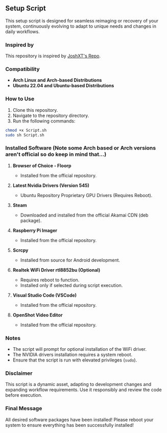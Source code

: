 ## Setup Script

This setup script is designed for seamless reimaging or recovery of your system, continuously evolving to adapt to unique needs and changes in daily workflows.

### Inspired by
This repository is inspired by [JoshXT's Repo](https://github.com/Josh-XT/Setup).

### Compatibility
- **Arch Linux and Arch-based Distributions**
- **Ubuntu 22.04 and Ubuntu-based Distributions**

### How to Use
1. Clone this repository.
2. Navigate to the repository directory.
3. Run the following commands:

```bash
chmod +x Script.sh
sudo sh Script.sh
```

### Installed Software (Note some Arch based or Arch versions aren't official so do keep in mind that...)

1. **Browser of Choice - Floorp**
   - Installed from the official repository.

2. **Latest Nvidia Drivers (Version 545)**
   - Ubuntu Repository Proprietary GPU Drivers (Requires Reboot).

3. **Steam**
   - Downloaded and installed from the official Akamai CDN (deb package).

4. **Raspberry Pi Imager**
   - Installed from the official repository.

5. **Scrcpy**
   - Installed from source for Android development.

6. **Realtek WiFi Driver rtl8852bu (Optional)**
   - Requires reboot to function.
   - Installed only if selected during script execution.

7. **Visual Studio Code (VSCode)**
   - Installed from the official repository.

8. **OpenShot Video Editor**
   - Installed from the official repository.

### Notes
- The script will prompt for optional installation of the WiFi driver.
- The NVIDIA drivers installation requires a system reboot.
- Ensure that the script is run with elevated privileges (`sudo`).

### Disclaimer
This script is a dynamic asset, adapting to development changes and expanding workflow requirements. Use it responsibly and review the code before execution.

### Final Message
All desired software packages have been installed! Please reboot your system to ensure everything has been successfully installed!

